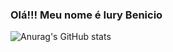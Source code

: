 ### Olá!!! Meu nome é Iury Benicio

<!--
**IuryBenicio/IuryBenicio** is a ✨ _special_ ✨ repository because its `README.md` (this file) appears on your GitHub profile.
-->

![Anurag's GitHub stats](https://github-readme-stats.vercel.app/api?username=IuryBenicio&hide=contribs,prs)
